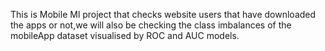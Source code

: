 This is Mobile Ml project that checks website users that have downloaded the apps or not,we will also be checking the class imbalances of the mobileApp dataset visualised by ROC and AUC models.
